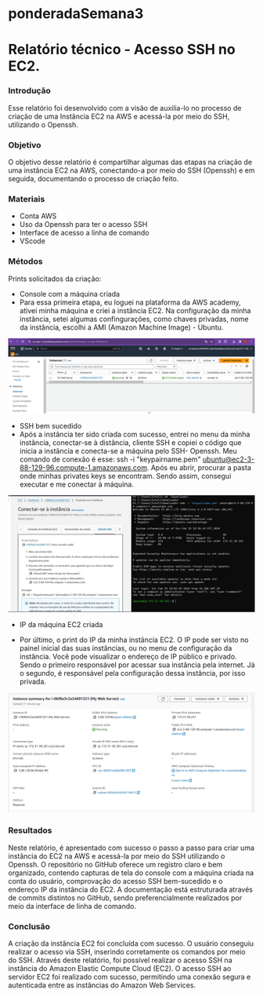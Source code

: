 # ponderadaSemana3
# Relatório técnico - Acesso SSH no EC2.

### Introdução
Esse relatório foi desenvolvido com a visão de auxilia-lo no processo de criação de uma Instãncia EC2 na AWS e acessá-la por meio do SSH, utilizando o Openssh.

### Objetivo
O objetivo desse relatório é compartilhar algumas das etapas na criação de uma instância EC2 na AWS, conectando-a por meio do SSH (Openssh) e em seguida, documentando o processo de criação feito.

### Materiais
- Conta AWS
- Uso da Openssh para ter o acesso SSH
- Interface de acesso a linha de comando
- VScode

### Métodos
Prints solicitados da criação:
- Console com a máquina criada
- Para essa primeira etapa, eu loguei na plataforma da AWS academy, ativei minha máquina e criei a instância EC2. Na configuração da minha instância, setei algumas confingurações, como chaves privadas, nome da instância, escolhi a AMI (Amazon Machine Image) - Ubuntu.

![alt text](console.png)

- SSH bem sucedido
- Após a instância ter sido criada com sucesso, entrei no menu da minha instância, conectar-se à distância, cliente SSH e copiei o código que inicia a instância e conecta-se a máquina pelo SSH- Openssh. Meu comando de conexão é esse: ssh -i "keypairname.pem" ubuntu@ec2-3-88-129-96.compute-1.amazonaws.com. Após eu abrir, procurar a pasta onde minhas privates keys se encontram. Sendo assim, consegui executar e me conectar à máquina.

![alt text](ssh.jpg)

- IP da máquina EC2 criada

- Por último, o print do IP da minha instãncia EC2. O IP pode ser visto no painel inicial das suas instâncias, ou no menu de configuração da instância. Você pode visualizar o endereço de IP público e privado. Sendo o primeiro responsável por acessar sua instância pela internet. Já o segundo, é responsável pela configuração dessa instância, por isso privada.

![alt text](ip.png)

### Resultados
Neste relatório, é apresentado com sucesso o passo a passo para criar uma instância do EC2 na AWS e acessá-la por meio do SSH utilizando o Openssh. O repositório no GitHub oferece um registro claro e bem organizado, contendo capturas de tela do console com a máquina criada na conta do usuário, comprovação do acesso SSH bem-sucedido e o endereço IP da instância do EC2. A documentação está estruturada através de commits distintos no GitHub, sendo preferencialmente realizados por meio da interface de linha de comando.

### Conclusão
A criação da instância EC2 foi concluída com sucesso. O usuário conseguiu realizar o acesso via SSH, inserindo corretamente os comandos por meio do SSH. Através deste relatório, foi possível realizar o acesso SSH na instância do Amazon Elastic Compute Cloud (EC2). O acesso SSH ao servidor EC2 foi realizado com sucesso, permitindo uma conexão segura e autenticada entre as instâncias do Amazon Web Services.